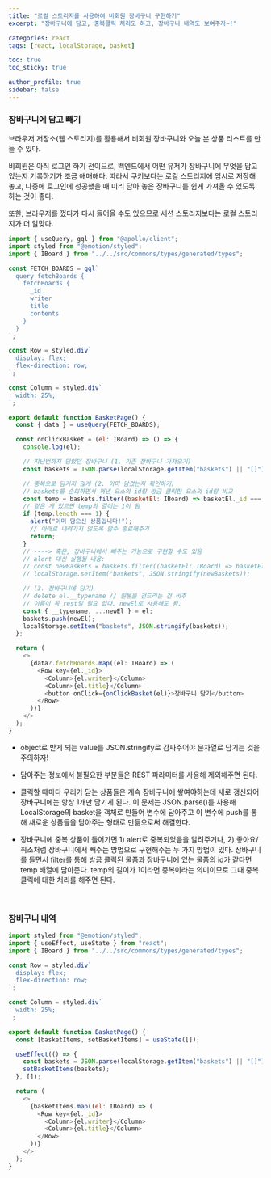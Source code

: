 ```yaml
---
title: "로컬 스토리지를 사용하여 비회원 장바구니 구현하기"
excerpt: "장바구니에 담고, 중복클릭 처리도 하고, 장바구니 내역도 보여주자~!"

categories: react
tags: [react, localStorage, basket]

toc: true
toc_sticky: true

author_profile: true
sidebar: false
---
```


### 장바구니에 담고 빼기

브라우저 저장소(웹 스토리지)를 활용해서 비회원 장바구니와 오늘 본 상품 리스트를 만들 수 있다. <br>

비회원은 아직 로그인 하기 전이므로, 백엔드에서 어떤 유저가 장바구니에 무엇을 담고 있는지 기록하기가 조금 애매해다. 따라서 쿠키보다는 로컬 스토리지에 임시로 저장해 놓고, 나중에 로그인에 성공했을 때 미리 담아 놓은 장바구니를 쉽게 가져올 수 있도록 하는 것이 좋다. <br>

또한, 브라우저를 껐다가 다시 들어올 수도 있으므로 세션 스토리지보다는 로컬 스토리지가 더 알맞다.

```js
import { useQuery, gql } from "@apollo/client";
import styled from "@emotion/styled";
import { IBoard } from "../../src/commons/types/generated/types";

const FETCH_BOARDS = gql`
  query fetchBoards {
    fetchBoards {
      _id
      writer
      title
      contents
    }
  }
`;

const Row = styled.div`
  display: flex;
  flex-direction: row;
`;

const Column = styled.div`
  width: 25%;
`;

export default function BasketPage() {
  const { data } = useQuery(FETCH_BOARDS);

  const onClickBasket = (el: IBoard) => () => {
    console.log(el);

    // 지난번까지 담았던 장바구니 (1. 기존 장바구니 가져오기)
    const baskets = JSON.parse(localStorage.getItem("baskets") || "[]");

    // 중복으로 담기지 않게 (2. 이미 담겼는지 확인하기)
    // baskets를 순회하면서 꺼낸 요소의 id랑 방금 클릭한 요소의 id랑 비교
    const temp = baskets.filter((basketEl: IBoard) => basketEl._id === el._id);
    // 같은 게 있으면 temp의 길이는 1이 됨
    if (temp.length === 1) {
      alert("이미 담으신 상품입니다!");
      // 아래로 내려가지 않도록 함수 종료해주기
      return;
    }
    // ----> 혹은, 장바구니에서 빼주는 기능으로 구현할 수도 있음
    // alert 대신 실행될 내용:
    // const newBaskets = baskets.filter((basketEl: IBoard) => basketEl._id !== el._id);
    // localStorage.setItem("baskets", JSON.stringify(newBaskets));

    // (3. 장바구니에 담기)
    // delete el.__typename // 원본을 건드리는 건 비추
    // 이름이 꼭 rest일 필요 없다. newEl로 사용해도 됨.
    const { __typename, ...newEl } = el;
    baskets.push(newEl);
    localStorage.setItem("baskets", JSON.stringify(baskets));
  };

  return (
    <>
      {data?.fetchBoards.map((el: IBoard) => (
        <Row key={el._id}>
          <Column>{el.writer}</Column>
          <Column>{el.title}</Column>
          <button onClick={onClickBasket(el)}>장바구니 담기</button>
        </Row>
      ))}
    </>
  );
}
```

- object로 받게 되는 value를 JSON.stringify로 감싸주어야 문자열로 담기는 것을 주의하자!

- 담아주는 정보에서 불필요한 부분들은 REST 파라미터를 사용해 제외해주면 된다.

- 클릭할 때마다 우리가 담는 상품들은 계속 장바구니에 쌓여야하는데 새로 갱신되어 장바구니에는 항상 1개만 담기게 된다. 이 문제는 JSON.parse()를 사용해 LocalStorage의 basket을 객체로 만들어 변수에 담아주고 이 변수에 push를 통해 새로운 상품들을 담아주는 형태로 만듦으로써 해결한다.

- 장바구니에 중복 상품이 들어가면 1) alert로 중복되었음을 알려주거나, 2) 좋아요/취소처럼 장바구니에서 빼주는 방법으로 구현해주는 두 가지 방법이 있다. 장바구니를 돌면서 filter를 통해 방금 클릭된 물품과 장바구니에 있는 물품의 id가 같다면 temp 배열에 담아준다. temp의 길이가 1이라면 중복이라는 의미이므로 그때 중복 클릭에 대한 처리를 해주면 된다.

<br>

### 장바구니 내역

```js
import styled from "@emotion/styled";
import { useEffect, useState } from "react";
import { IBoard } from "../../src/commons/types/generated/types";

const Row = styled.div`
  display: flex;
  flex-direction: row;
`;

const Column = styled.div`
  width: 25%;
`;

export default function BasketPage() {
  const [basketItems, setBasketItems] = useState([]);

  useEffect(() => {
    const baskets = JSON.parse(localStorage.getItem("baskets") || "[]");
    setBasketItems(baskets);
  }, []);

  return (
    <>
      {basketItems.map((el: IBoard) => (
        <Row key={el._id}>
          <Column>{el.writer}</Column>
          <Column>{el.title}</Column>
        </Row>
      ))}
    </>
  );
}
```
